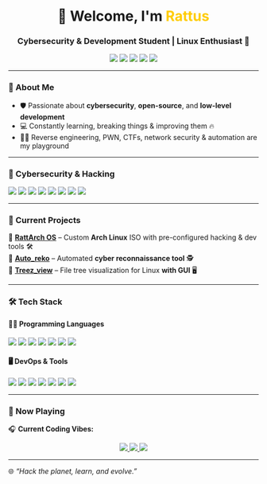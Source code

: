 <h1 align="center">👋 Welcome, I'm <span style="color:#ffcc00">Rattus</span></h1>
<h3 align="center">Cybersecurity & Development Student | Linux Enthusiast 🐧</h3>

<p align="center">
  <img src="https://img.shields.io/badge/OS-Arch_Linux-1793D1?style=for-the-badge&logo=arch-linux&logoColor=white"/>
  <img src="https://img.shields.io/badge/Editors-Neovim-57A143?style=for-the-badge&logo=neovim&logoColor=white"/>
  <img src="https://img.shields.io/badge/Editors-Zed-191919?style=for-the-badge&logo=zed&logoColor=white"/>
  <img src="https://img.shields.io/badge/Editors-Code_OSS-007ACC?style=for-the-badge&logo=visual-studio-code&logoColor=white"/>
  <img src="https://img.shields.io/badge/Shell-Zsh-FFD700?style=for-the-badge&logo=gnu-bash&logoColor=white"/>
</p>

---

### 🚀 About Me  
- 🛡️ Passionate about **cybersecurity**, **open-source**, and **low-level development**  
- 💻 Constantly learning, breaking things & improving them 🔥  
- 🏴‍☠️ Reverse engineering, PWN, CTFs, network security & automation are my playground  

---

### 🔐 Cybersecurity & Hacking  
<p align="left">
  <img src="https://img.shields.io/badge/-PWN-DC143C?style=flat-square&logo=hack-the-box&logoColor=white"/>
  <img src="https://img.shields.io/badge/-Reverse_Engineering-800080?style=flat-square&logo=python&logoColor=white"/>
  <img src="https://img.shields.io/badge/-Network_Security-0a66c2?style=flat-square&logo=wikipedia&logoColor=white"/>
  <img src="https://img.shields.io/badge/-Web_Pentest-FF5733?style=flat-square&logo=burp-suite&logoColor=white"/>
  <img src="https://img.shields.io/badge/-OSINT-008000?style=flat-square&logo=osint&logoColor=white"/>
  <img src="https://img.shields.io/badge/-Cryptanalysis-004080?style=flat-square&logo=gnupg&logoColor=white"/>
  <img src="https://img.shields.io/badge/-SDR-FFA500?style=flat-square&logo=gnuradio&logoColor=white"/>
  <img src="https://img.shields.io/badge/-CTFtime-FF4500?style=flat-square&logo=protonmail&logoColor=white"/>
</p>

---

### 🔭 Current Projects  
🚀 **[RattArch OS](#)** – Custom **Arch Linux** ISO with pre-configured hacking & dev tools 🛠️  
🤖 **[Auto_reko](#)** – Automated **cyber reconnaissance tool** 🕵️  
🌳 **[Treez_view](#)** – File tree visualization for Linux **with GUI** 🖥️  

---

### 🛠️ Tech Stack  

#### 👨‍💻 Programming Languages  
<p align="left">
  <img src="https://img.shields.io/badge/-Bash-4EAA25?style=flat-square&logo=gnu-bash&logoColor=white"/>
  <img src="https://img.shields.io/badge/-C-00599C?style=flat-square&logo=c&logoColor=white"/>
  <img src="https://img.shields.io/badge/-C++-00599C?style=flat-square&logo=c%2B%2B&logoColor=white"/>
  <img src="https://img.shields.io/badge/-Go-00ADD8?style=flat-square&logo=go&logoColor=white"/>
  <img src="https://img.shields.io/badge/-Python-3776AB?style=flat-square&logo=python&logoColor=white"/>
  <img src="https://img.shields.io/badge/-Java-ED8B00?style=flat-square&logo=java&logoColor=white"/>
  <img src="https://img.shields.io/badge/-PHP-777BB4?style=flat-square&logo=php&logoColor=white"/>
</p>

#### 🖥️ DevOps & Tools  
<p align="left">
  <img src="https://img.shields.io/badge/-Docker-2496ED?style=flat-square&logo=docker&logoColor=white"/>
  <img src="https://img.shields.io/badge/-Git-F05032?style=flat-square&logo=git&logoColor=white"/>
  <img src="https://img.shields.io/badge/-Linux-FCC624?style=flat-square&logo=linux&logoColor=black"/>
  <img src="https://img.shields.io/badge/-PostgreSQL-336791?style=flat-square&logo=postgresql&logoColor=white"/>
  <img src="https://img.shields.io/badge/-MariaDB-003545?style=flat-square&logo=mariadb&logoColor=white"/>
  <img src="https://img.shields.io/badge/-MySQL-4479A1?style=flat-square&logo=mysql&logoColor=white"/>
  <img src="https://img.shields.io/badge/-MongoDB-47A248?style=flat-square&logo=mongodb&logoColor=white"/>
</p>

---

### 🎵 Now Playing  
🎧 **Current Coding Vibes:**  

<p align="center">
  <a href="https://www.youtube.com/watch?v=kTW5AcuSS7A&t=3003s" target="_blank">
    <img src="https://img.shields.io/badge/🎵-Track%201%20|%20Click%20to%20Listen-red?style=for-the-badge&logo=youtube&logoColor=white"/>
  </a>
  <a href="https://www.youtube.com/watch?v=LzeFXJ4vCWg&t=575s" target="_blank">
    <img src="https://img.shields.io/badge/🎵-Track%202%20|%20Click%20to%20Listen-red?style=for-the-badge&logo=youtube&logoColor=white"/>
  </a>
  <a href="https://www.youtube.com/watch?v=xulXmZrC9uI" target="_blank">
    <img src="https://img.shields.io/badge/🎵-Track%203%20|%20Click%20to%20Listen-red?style=for-the-badge&logo=youtube&logoColor=white"/>
  </a>
</p>


---

🌐 *“Hack the planet, learn, and evolve.”*  
